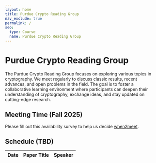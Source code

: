 ```yaml
---
layout: home
title: Purdue Crypto Reading Group
nav_exclude: true
permalink: /
seo:
  type: Course
  name: Purdue Crypto Reading Group
---
```


# Purdue Crypto Reading Group

The Purdue Crypto Reading Group focuses on exploring various topics in cryptography. We meet regularly to discuss classic results, recent advances, and open problems in the field. The goal is to foster a collaborative learning environment where participants can deepen their understanding of cryptography, exchange ideas, and stay updated on cutting-edge research.


## Meeting Time (Fall 2025)

Please fill out this availability survey to help us decide [when2meet](https://www.when2meet.com/?31844992-LR6e4).


## Schedule (TBD)

<table>
  <thead>
    <tr>
      <th>Date</th>
      <th>Paper Title</th>
      <th>Speaker</th>
    </tr>
  </thead>
  <tbody>
    <!-- <tr>
      <td>09/05/25</td>
      <td>Zero-Knowledge Proofs</td>
      <td>Alice</td>
    </tr>
    <tr>
      <td>09/12/25</td>
      <td>Fully Homomorphic Encryption</td>
      <td>Bob</td>
    </tr>
    <tr>
      <td>09/19/25</td>
      <td>Secure Multi-Party Computation</td>
      <td>Charlie</td>
    </tr> -->
  </tbody>
</table>